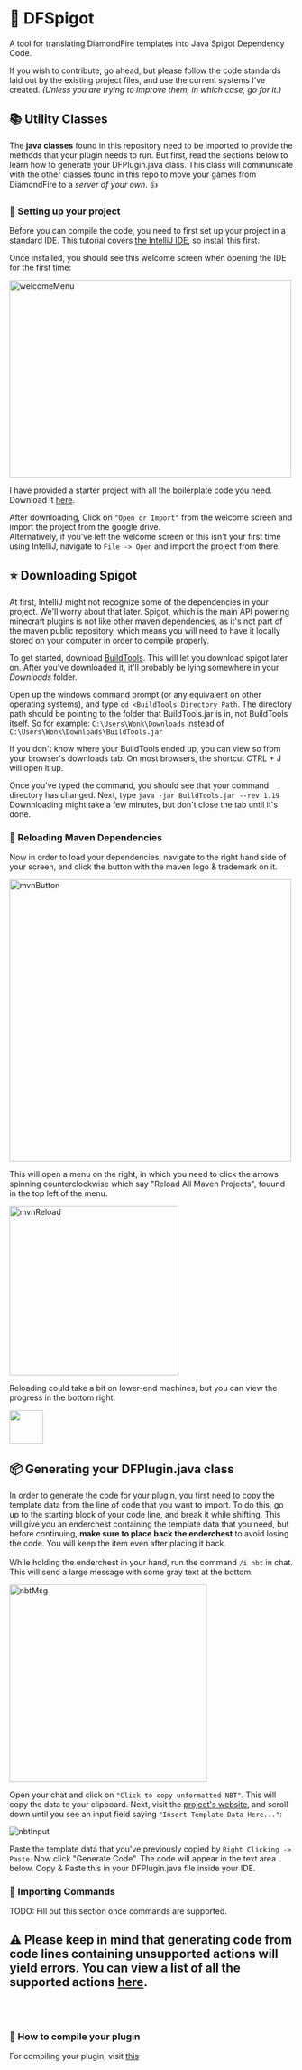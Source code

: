 # 💎 DFSpigot
A tool for translating DiamondFire templates into Java Spigot Dependency Code.&nbsp;

If you wish to contribute, go ahead, but please follow the code standards laid out by the existing project files, and use the current systems I've created.
*(Unless you are trying to improve them, in which case, go for it.)*


## 📚 Utility Classes
The **java classes** found in this repository need to be imported to provide the methods that your plugin needs to run. But first, read the sections below to learn how to generate your DFPlugin.java class. This class will communicate with the other classes found in this repo to move your games from DiamondFire to a *server of your own*. 👍

### 💾 Setting up your project
Before you can compile the code, you need to first set up your project in a standard IDE. This tutorial covers [the IntelliJ IDE](https://www.jetbrains.com/idea/download/download-thanks.html?platform=windows&code=IIC), so install this first.

Once installed, you should see this welcome screen when opening the IDE for the first time:

<img src="https://user-images.githubusercontent.com/106038003/179754749-bd1dd846-dc9e-4969-adad-cf449aefd0ec.png" width=500px; height=350px; alt="welcomeMenu">

I have provided a starter project with all the boilerplate code you need. Download it [here](https://drive.google.com/drive/folders/17_R8zd2wP7fS9Sk1wV10HNqDKZxBQKew?usp=sharing).<br>

After downloading, Click on `"Open or Import"` from the welcome screen and import the project from the google drive.
<br>
Alternatively, if you've left the welcome screen or this isn't your first time using IntelliJ, navigate to `File -> Open` and import the project from there.

## ⭐ Downloading Spigot
At first, IntelliJ might not recognize some of the dependencies in your project. We'll worry about that later. Spigot, which is the main API powering minecraft plugins is not like other maven dependencies, as it's not part of the maven public repository, which means you will need to have it locally stored on your computer in order to compile properly.

To get started, download [BuildTools](https://www.spigotmc.org/wiki/buildtools/). This will let you download spigot later on. After you've downloaded it, it'll probably be lying somewhere in your *Downloads* folder.

Open up the windows command prompt (or any equivalent on other operating systems), and type `cd <BuildTools Directory Path`. The directory path should be pointing to the folder that BuildTools.jar is in, not BuildTools itself. So for example: `C:\Users\Wonk\Downloads` instead of `C:\Users\Wonk\Downloads\BuildTools.jar`

If you don't know where your BuildTools ended up, you can view so from your browser's downloads tab. On most browsers, the shortcut CTRL + J will open it up.

Once you've typed the command, you should see that your command directory has changed. Next, type `java -jar BuildTools.jar --rev 1.19`
Downnloading might take a few minutes, but don't close the tab until it's done.

### 🔄 Reloading Maven Dependencies
Now in order to load your dependencies, navigate to the right hand side of your screen, and click the button with the maven logo & trademark on it.

<img src="https://user-images.githubusercontent.com/106038003/179745648-7885d6f1-25dd-45fa-b743-60bb19eabd8e.png" height=500px; alt="mvnButton">

This will open a menu on the right, in which you need to click the arrows spinning counterclockwise which say "Reload All Maven Projects", fouund in the top left of the menu.

<img src="https://user-images.githubusercontent.com/106038003/181191826-ce61cf87-fdbd-4baf-9c80-ab8fcd4e6104.png" height=300px; alt="mvnReload">

Reloading could take a bit on lower-end machines, but you can view the progress in the bottom right.

<img src="https://user-images.githubusercontent.com/106038003/181192690-5bb6174d-6581-4907-a83f-ba3f9fc5a206.png" height=60px;>
<br>


## 📦 Generating your DFPlugin.java class
In order to generate the code for your plugin, you first need to copy the template data from the line of code that you want to import. To do this, go up to the starting block of your code line, and break it while shifting. This will give you an enderchest containing the template data that you need, but before continuing, **make sure to place back the enderchest** to avoid losing the code. You will keep the item even after placing it back.
<br><br>
While holding the enderchest in your hand, run the command `/i nbt` in chat. This will send a large message with some gray text at the bottom.


<img src="https://user-images.githubusercontent.com/106038003/179759270-3ab19a91-d937-4e7d-9895-906abb05672d.png" height=350px; alt="nbtMsg">

Open your chat and click on `"Click to copy unformatted NBT"`. This will copy the data to your clipboard. Next, visit the [project's website](https://dfspigot.wonk2.repl.co/), and scroll down until you see an input field saying `"Insert Template Data Here..."`:

<img src="https://user-images.githubusercontent.com/106038003/179760177-955f575e-23c7-47bc-8d73-f0d9bd90974b.png" alt="nbtInput">

Paste the template data that you've previously copied by `Right Clicking -> Paste`. Now click "Generate Code". The code will appear in the text area below. Copy & Paste this in your DFPlugin.java file inside your IDE.
<br>

### 🎁 Importing Commands
TODO: Fill out this section once commands are supported.

## ⚠️ Please keep in mind that generating code from code lines containing unsupported actions will yield errors. You can view a list of all the supported actions [here](https://github.com/Wonkers0/DFSpigot/blob/main/supported_actions.md).
<br><br>
### 📙 How to compile your plugin
For compiling your plugin, visit [this](https://github.com/Wonkers0/DFSpigot/blob/main/compiling_tutorial.md)
